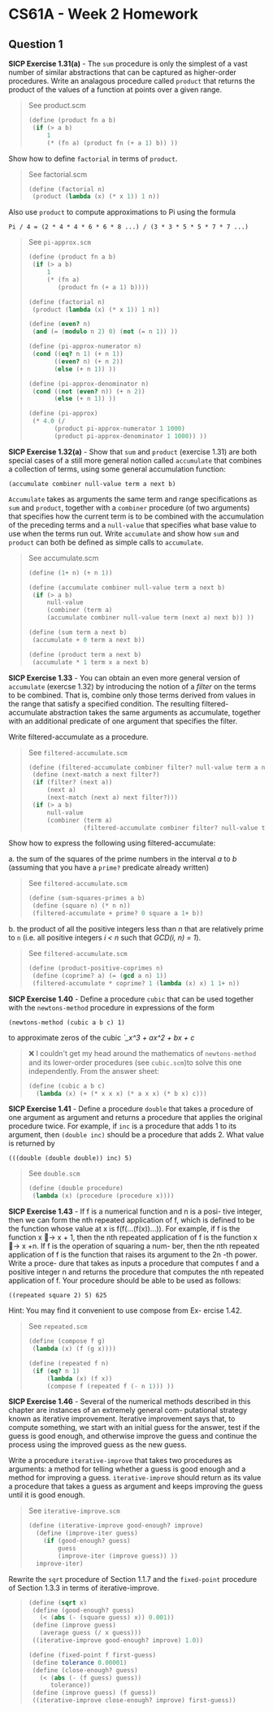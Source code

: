 # CS61A - Week 2 Homework

## Question 1

**SICP Exercise 1.31(a)** - The `sum` procedure is only the simplest of a vast number of similar abstractions that can be captured as higher-order procedures. Write an analagous procedure called `product` that returns the product of the values of a function at points over a given range.

> See product.scm
>
> ```scheme
> (define (product fn a b)
>  (if (> a b)
>      1
>      (* (fn a) (product fn (+ a 1) b)) ))
> ```

Show how to define `factorial` in terms of `product`.

> See factorial.scm
>
> ```scheme
> (define (factorial n)
>  (product (lambda (x) (* x 1)) 1 n))
> ```

Also use `product` to compute approximations to Pi using the formula

```
Pi / 4 = (2 * 4 * 4 * 6 * 6 * 8 ...) / (3 * 3 * 5 * 5 * 7 * 7 ...)
```

> See `pi-approx.scm`
>
> ```scheme
> (define (product fn a b)
>  (if (> a b)
>      1
>      (* (fn a)
>         (product fn (+ a 1) b))))
>
> (define (factorial n)
>  (product (lambda (x) (* x 1)) 1 n))
>
> (define (even? n)
>  (and (= (modulo n 2) 0) (not (= n 1)) ))
>
> (define (pi-approx-numerator n)
>  (cond ((eq? n 1) (+ n 1))
>        ((even? n) (+ n 2))
>        (else (+ n 1)) ))
>
> (define (pi-approx-denominator n)
>  (cond ((not (even? n)) (+ n 2))
>        (else (+ n 1)) ))
>
> (define (pi-approx)
>  (* 4.0 (/
>        (product pi-approx-numerator 1 1000)
>        (product pi-approx-denominator 1 1000)) ))
> ```

**SICP Exercise 1.32(a)** - Show that `sum` and `product` (exercise 1.31) are both special cases of a still more general notion called `accumulate` that combines a collection of terms, using some general accumulation function:

`(accumulate combiner null-value term a next b)`

`Accumulate` takes as arguments the same term and range specifications as `sum` and `product`, together with a `combiner` procedure (of two arguments) that specifies how the current term is to be combined with the accumulation of the preceding terms and a `null-value` that specifies what base value to use when the terms run out. Write `accumulate` and show how `sum` and `product` can both be defined as simple calls to `accumulate`.

> See accumulate.scm
>
> ```scheme
> (define (1+ n) (+ n 1))
>
> (define (accumulate combiner null-value term a next b)
>  (if (> a b)
>      null-value
>      (combiner (term a)
>      (accumulate combiner null-value term (next a) next b)) ))
>
> (define (sum term a next b)
>  (accumulate + 0 term a next b))
>
> (define (product term a next b)
>  (accumulate * 1 term x a next b)
> ```

**SICP Exercise 1.33** - You can obtain an even more general version of `accumulate` (exercse 1.32) by introducing the notion of a _filter_ on the terms to be combined. That is, combine only those terms derived from values in the range that satisfy a specified condition. The resulting filtered-accumulate abstraction takes the same arguments as accumulate, together with an additional predicate of one argument that specifies the filter.

Write filtered-accumulate as a procedure.

> See `filtered-accumulate.scm`
>
> ```scheme
> (define (filtered-accumulate combiner filter? null-value term a next b)
>  (define (next-match a next filter?)
>  (if (filter? (next a))
>      (next a)
>      (next-match (next a) next filter?)))
>  (if (> a b)
>      null-value
>      (combiner (term a)
>                (filtered-accumulate combiner filter? null-value term (next-match a next filter?) next b)) ))
> ```

Show how to express the following using filtered-accumulate:

a. the sum of the squares of the prime numbers in the interval _a_ to _b_ (assuming that you have a `prime?` predicate already written)

> See `filtered-accumulate.scm`
>
> ```scheme
> (define (sum-squares-primes a b)
>  (define (square n) (* n n))
>  (filtered-accumulate + prime? 0 square a 1+ b))
> ```

b. the product of all the positive integers less than _n_ that are relatively prime to `n` (i.e. all positive integers _i < n_ such that _GCD(i, n) = 1_).

> See `filtered-accumulate.scm`
>
> ```scheme
> (define (product-positive-coprimes n)
>  (define (coprime? a) (= (gcd a n) 1))
>  (filtered-accumulate * coprime? 1 (lambda (x) x) 1 1+ n))
> ```

**SICP Exercise 1.40** - Define a procedure `cubic` that can be used together with the `newtons-method` procedure in expressions of the form

`(newtons-method (cubic a b c) 1)`

to approximate zeros of the cubic _`\_x^3 + ax^2 + bx + c_

> ❌ I couldn't get my head around the mathematics of `newtons-method` and its lower-order procedures (see `cubic.scm`)to solve this one independently. From the answer sheet:
>
> ```scheme
> (define (cubic a b c)
>   (lambda (x) (+ (* x x x) (* a x x) (* b x) c)))
> ```

**SICP Exercise 1.41** - Define a procedure `double` that takes a procedure of one argument as argument and returns a procedure that applies the original procedure twice. For example, if `inc` is a procedure that adds 1 to its argument, then `(double inc)` should be a procedure that adds 2. What value is returned by

`(((double (double double)) inc) 5)`

> See `double.scm`
>
> ```scheme
> (define (double procedure)
>  (lambda (x) (procedure (procedure x))))
> ```

**SICP Exercise 1.43** - If f is a numerical function and n is a posi- tive integer, then we can form the nth repeated application of f, which is defined to be the function whose value at x is f(f(...(f(x))...)). For example, if f is the function x 􏰀→ x + 1, then the nth repeated application of f is the function x 􏰀→ x +n. If f is the operation of squaring a num- ber, then the nth repeated application of f is the function that raises its argument to the 2n -th power. Write a proce- dure that takes as inputs a procedure that computes f and a positive integer n and returns the procedure that computes the nth repeated application of f. Your procedure should be able to be used as follows:

`((repeated square 2) 5) 625`

Hint: You may find it convenient to use compose from Ex- ercise 1.42.

> See `repeated.scm`
>
> ```scheme
> (define (compose f g)
>  (lambda (x) (f (g x))))
>
> (define (repeated f n)
>  (if (eq? n 1)
>      (lambda (x) (f x))
>      (compose f (repeated f (- n 1))) ))
> ```

**SICP Exercise 1.46** - Several of the numerical methods described in this chapter are instances of an extremely general com- putational strategy known as iterative improvement. Iterative improvement says that, to compute something, we start with an initial guess for the answer, test if the guess is good enough, and otherwise improve the guess and continue the process using the improved guess as the new guess.

Write a procedure `iterative-improve` that takes two procedures as arguments: a method for telling whether a guess is good enough and a method for improving a guess. `iterative-improve` should return as its value a procedure that takes a guess as argument and keeps improving the guess until it is good enough.

> See `iterative-improve.scm`
>
> ```scheme
> (define (iterative-improve good-enough? improve)
>   (define (improve-iter guess)
>     (if (good-enough? guess)
>         guess
>         (improve-iter (improve guess)) ))
>   improve-iter)
> ```

Rewrite the `sqrt` procedure of Section 1.1.7 and the `fixed-point` procedure of Section 1.3.3 in terms of iterative-improve.

> ```scheme
> (define (sqrt x)
>  (define (good-enough? guess)
>    (< (abs (- (square guess) x)) 0.001))
>  (define (improve guess)
>    (average guess (/ x guess)))
>  ((iterative-improve good-enough? improve) 1.0))
> ```
>
> ```scheme
> (define (fixed-point f first-guess)
>  (define tolerance 0.00001)
>  (define (close-enough? guess)
>    (< (abs (- (f guess) guess))
>       tolerance))
>  (define (improve guess) (f guess))
>  ((iterative-improve close-enough? improve) first-guess))
> ```
